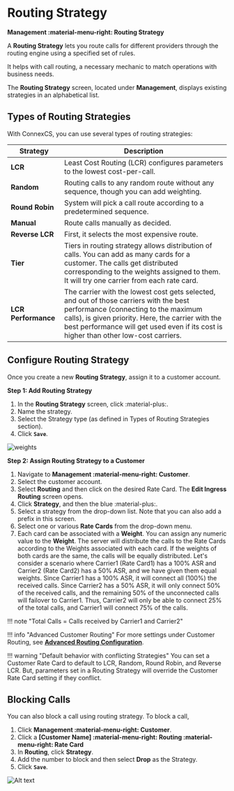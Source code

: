 # Routing Strategy

**Management :material-menu-right: Routing Strategy**

A **Routing Strategy** lets you route calls for different providers through the routing engine using a specified set of rules.

It helps with call routing, a necessary mechanic to match operations with business needs.

The **Routing Strategy** screen, located under **Management**, displays existing strategies in an alphabetical list.

## Types of Routing Strategies

With ConnexCS, you can use several types of routing strategies:

| Strategy  | Description     |
|----------|-------------|
| **LCR** |    Least Cost Routing (LCR) configures parameters to the lowest cost-per-call. |
| **Random** |    Routing calls to any random route without any sequence, though you can add weighting. |
| **Round Robin** |    System will pick a call route according to a predetermined sequence. |
| **Manual** |    Route calls manually as decided.|
| **Reverse LCR** |   First, it selects the most expensive route. |
| **Tier** |    Tiers in routing strategy allows distribution of calls. You can add as many cards for a customer. The calls get distributed corresponding to the weights assigned to them. It will try one carrier from each rate card.|
|**LCR Performance**|  The carrier with the lowest cost gets selected, and out of those carriers with the best performance (connecting to the maximum calls), is given priority. Here, the carrier with the best performance will get used even if its cost is higher than other low-cost carriers.|

## Configure Routing Strategy

Once you create a new **Routing Strategy**, assign it to a customer account.

**Step 1: Add Routing Strategy**

1. In the **Routing Strategy** screen, click :material-plus:.
2. Name the strategy.
3. Select the Strategy type (as defined in Types of Routing Strategies section).
4. Click **`Save`**.

![weights](/misc/img/weights.jpg)

**Step 2: Assign Routing Strategy to a Customer**

1. Navigate to **Management :material-menu-right: Customer**.
2. Select the customer account.
3. Select **Routing** and then click on the desired Rate Card. The **Edit Ingress Routing** screen opens.
4. Click **Strategy**, and then the blue :material-plus:.
5. Select a strategy from the drop-down list. Note that you can also add a prefix in this screen.
6. Select one or various **Rate Cards** from the drop-down menu.
7. Each card can be associated with a **Weight**. You can assign any numeric value to the **Weight**. The server will distribute the calls to the Rate Cards according to the Weights associated with each card. If the weights of both cards are the same, the calls will be equally distributed. Let's consider a scenario where Carrier1 (Rate Card1) has a 100% ASR and Carrier2 (Rate Card2) has a 50% ASR, and we have given them equal weights. Since Carrier1 has a 100% ASR, it will connect all (100%) the received calls. Since Carrier2 has a 50% ASR, it will only connect 50% of the received calls, and the remaining 50% of the unconnected calls will failover to Carrier1. Thus, Carrier2 will only be able to connect 25% of the total calls, and Carrier1 will connect 75% of the calls.

!!! note "Total Calls = Calls received by Carrier1 and Carrier2"

!!! info "Advanced Customer Routing"
    For more settings under Customer Routing, see [**Advanced Routing Configuration**](https://staging--connexcs-docs.netlify.app/customer/routing/#advanced-routing-configuration).

!!! warning "Default behavior with conflicting Strategies"
    You can set a Customer Rate Card to default to LCR, Random, Round Robin, and Reverse LCR. But, parameters set in a Routing Strategy will override the Customer Rate Card setting if they conflict.

## Blocking Calls

You can also block a call using routing strategy. To block a call,

1. Click **Management :material-menu-right: Customer**.
2. Click a **[Customer Name] :material-menu-right: Routing :material-menu-right: Rate Card**
3. In **Routing**, click **Strategy**.
4. Add the number to block and then select **Drop** as the Strategy.
5. Click **`Save`**.

![Alt text](misc/img/routing-drop.png)

